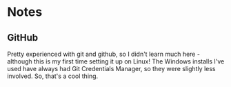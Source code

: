 # Notes

## GitHub
Pretty experienced with git and github, so I didn't learn much here - although
this is my first time setting it up on Linux! The Windows installs I've used
have always had Git Credentials Manager, so they were slightly less involved.
So, that's a cool thing.
